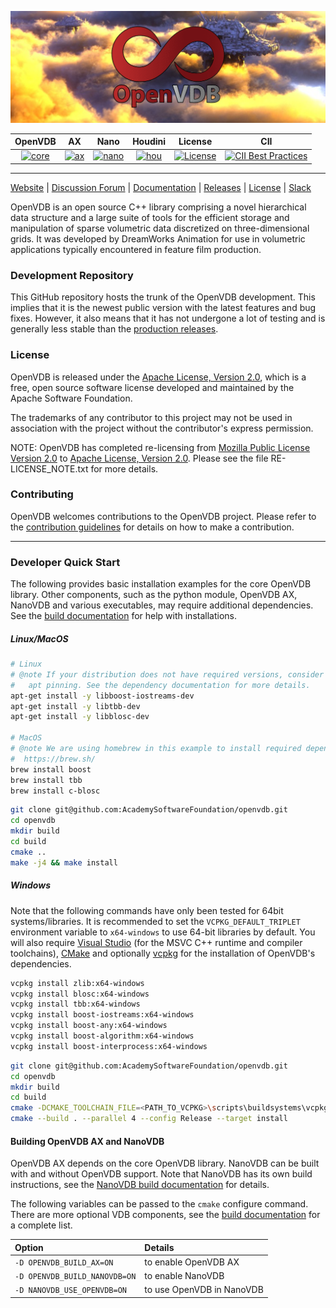 ![OpenVDB](doc/img/banner.png)

| OpenVDB |   AX   |  Nano  | Houdini | License | CII |
| :----:  | :----: | :----: |  :----: | :-----: | :-: |
| [![core](https://github.com/AcademySoftwareFoundation/openvdb/actions/workflows/build.yml/badge.svg)](https://github.com/AcademySoftwareFoundation/openvdb/actions/workflows/build.yml) | [![ax](https://github.com/AcademySoftwareFoundation/openvdb/actions/workflows/ax.yml/badge.svg)](https://github.com/AcademySoftwareFoundation/openvdb/actions/workflows/ax.yml) | [![nano](https://github.com/AcademySoftwareFoundation/openvdb/actions/workflows/nanovdb.yml/badge.svg)](https://github.com/AcademySoftwareFoundation/openvdb/actions/workflows/nanovdb.yml) | [![hou](https://github.com/AcademySoftwareFoundation/openvdb/actions/workflows/houdini.yml/badge.svg)](https://github.com/AcademySoftwareFoundation/openvdb/actions/workflows/houdini.yml) | [![License](https://img.shields.io/github/license/AcademySoftwareFoundation/openvdb)](LICENSE) | [![CII Best Practices](https://bestpractices.coreinfrastructure.org/projects/2774/badge)](https://bestpractices.coreinfrastructure.org/projects/2774) |

-------------------------------------------------------------------------------

[Website](https://www.openvdb.org) |
[Discussion Forum](https://github.com/AcademySoftwareFoundation/openvdb/discussions) |
[Documentation](https://www.openvdb.org/documentation/doxygen) |
[Releases](https://github.com/AcademySoftwareFoundation/openvdb/releases) |
[License](https://www.apache.org/licenses/LICENSE-2.0) |
[Slack](https://slack.aswf.io/)

OpenVDB is an open source C++ library comprising a novel hierarchical data
structure and a large suite of tools for the efficient storage and manipulation
of sparse volumetric data discretized on three-dimensional grids. It was
developed by DreamWorks Animation for use in volumetric applications typically
encountered in feature film production.

### Development Repository

This GitHub repository hosts the trunk of the OpenVDB development. This implies
that it is the newest public version with the latest features and bug fixes.
However, it also means that it has not undergone a lot of testing and is
generally less stable than the [production releases](https://github.com/AcademySoftwareFoundation/openvdb/releases).

### License

OpenVDB is released under the [Apache License, Version 2.0](https://www.apache.org/licenses/LICENSE-2.0),
which is a free, open source software license developed and maintained by the
Apache Software Foundation.

The trademarks of any contributor to this project may not be used in
association with the project without the contributor's express permission.

NOTE: OpenVDB has completed re-licensing from [Mozilla Public License Version 2.0](https://www.mozilla.org/MPL/2.0/) to [Apache License, Version 2.0](https://www.apache.org/licenses/LICENSE-2.0). Please see the file RE-LICENSE_NOTE.txt for more details.

### Contributing

OpenVDB welcomes contributions to the OpenVDB project. Please refer to the
[contribution guidelines](CONTRIBUTING.md) for details on how to make a
contribution.

-------------------------------------------------------------------------------

### Developer Quick Start

The following provides basic installation examples for the core OpenVDB library.
Other components, such as the python module, OpenVDB AX, NanoVDB and various
executables, may require additional dependencies. See the
[build documentation](https://www.openvdb.org/documentation/doxygen/build.html)
for help with installations.

##### Linux/MacOS

```bash
# Linux
# @note If your distribution does not have required versions, consider using
#   apt pinning. See the dependency documentation for more details.
apt-get install -y libboost-iostreams-dev
apt-get install -y libtbb-dev
apt-get install -y libblosc-dev

# MacOS
# @note We are using homebrew in this example to install required dependencies
#  https://brew.sh/
brew install boost
brew install tbb
brew install c-blosc
```

```bash
git clone git@github.com:AcademySoftwareFoundation/openvdb.git
cd openvdb
mkdir build
cd build
cmake ..
make -j4 && make install
```

##### Windows

Note that the following commands have only been tested for 64bit systems/libraries.
It is recommended to set the `VCPKG_DEFAULT_TRIPLET` environment variable to
`x64-windows` to use 64-bit libraries by default. You will also require
[Visual Studio](https://visualstudio.microsoft.com/downloads/) (for the MSVC C++
runtime and compiler toolchains), [CMake](https://cmake.org/download/) and optionally
[vcpkg](https://github.com/microsoft/vcpkg) for the installation of OpenVDB's
dependencies.

```bash
vcpkg install zlib:x64-windows
vcpkg install blosc:x64-windows
vcpkg install tbb:x64-windows
vcpkg install boost-iostreams:x64-windows
vcpkg install boost-any:x64-windows
vcpkg install boost-algorithm:x64-windows
vcpkg install boost-interprocess:x64-windows
```

```bash
git clone git@github.com:AcademySoftwareFoundation/openvdb.git
cd openvdb
mkdir build
cd build
cmake -DCMAKE_TOOLCHAIN_FILE=<PATH_TO_VCPKG>\scripts\buildsystems\vcpkg.cmake -DVCPKG_TARGET_TRIPLET=x64-windows -A x64 ..
cmake --build . --parallel 4 --config Release --target install
```

#### Building OpenVDB AX and NanoVDB

OpenVDB AX depends on the core OpenVDB library. NanoVDB can be built with and
without OpenVDB support. Note that NanoVDB has its own build instructions, see
the [NanoVDB build documentation](https://www.openvdb.org/documentation/doxygen/NanoVDB_HowToBuild.html)
for details.

The following variables can be passed to the `cmake` configure command. There
are more optional VDB components, see the [build documentation](https://www.openvdb.org/documentation/doxygen/build.html)
for a complete list.

| Option | Details |
| :----  | :-----  |
| `-D OPENVDB_BUILD_AX=ON`      | to enable OpenVDB AX |
| `-D OPENVDB_BUILD_NANOVDB=ON` | to enable NanoVDB |
| `-D NANOVDB_USE_OPENVDB=ON`   | to use OpenVDB in NanoVDB |
